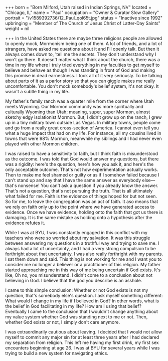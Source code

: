 +++
born = "Born Milford, Utah raised in Indian Springs, NV"
located = "Chicago, IL"
name = "Paul"
occupation = "Owner & Curator Slow Gallery"
portrait = "/v1589392736/12_Paul_qol65t.jpg"
status = "Inactive since 1992"
upbringing = "Member of The Church of Jesus Christ of Latter-Day Saints"
weight = nil

+++
In the United States there are maybe three religions people are allowed to openly mock, Mormonism being one of them. A lot of friends, and a lot of strangers, have asked me questions about it and I'll openly talk. But then it always comes down to, 'tell me the secrets. They don't understand why I won't go there. It doesn't matter what I think about the church, there was a time in my life where I truly tried everything in my faculties to get myself to believe and behave as though I was standing in front of God and making this promise in dead earnestness. I took all of it very seriously. To be talking about parts of it as a parlor story so that you can giggle makes me really uncomfortable. You don't mock somebody's belief system, it's not okay. It wasn't a subtle thing in my life..

My father's family ranch was a quarter mile from the corner where Utah meets Wyoming. Our Mormon community was more spiritually and culturally Wyoming than Utah; meaning, super, super Mormon, almost sketchy edgy isolationist Mormon. But, I didn't grow up on the ranch, I grew up in a tiny military town outside Las Vegas. In military towns, people come and go from a really great cross-section of America. I cannot even tell you what a huge impact that had on my life. For instance, all my cousins lived in towns that were 98% Mormon, meanwhile my siblings and I had never even played with other Mormon children.

I was raised to have a sensitivity to faith, but I think faith is misunderstood as the outcome. I was told that God would answer my questions, but there was a rigidity: here's the question, here's how you ask it, and here's the only acceptable outcome. That's not how experimentation actually works. Then to make me feel shamed or guilty or as if I somehow failed because I can't stand up and say that I have the same answer as everybody else—that's nonsense! You can't ask a question if you already know the answer. That's not a question, that's not pursuing the truth. That is all ultimately what failed for me. Faith is the evidence of things hoped for but not seen. So for me, to leave the congregation was an act of faith. It aso means that we rely on faith only up to the point where we have generated access to evidence. Once we have evidence, holding onto the faith that got us there is damaging. It is the same mistake as holding onto a hypothesis after the evidence refutes it.

While I was at BYU, I was constantly engaged in this conflict with my teachers who were so worried about my salvation. It was this struggle between answering my questions in a truthful way and trying to save me. I always had a lot of uncertainty, and I had a very strong compulsion to be forthright about that uncertainty. I was also really forthright with my parents. I sat them down and said. This thing is not working for me and I want you to consider me no longer a believer or a practitioner of this religion. My father started approaching me in this way of me being uncertain if God exists. It's like, Oh no, you misunderstand. I didn't come to a conclusion about not believing in God. I believe that the god you describe is an asshole.

I came to this simple conclusion: Whether or not God exists is not my question, that's somebody else's question. I ask myself something different: What would I change in my life if I believed in God? In other words, what is the belief in God facilitating in my life? How am I using that belief? Eventually I came to the conclusion that I wouldn't change anything about my value system whether God was standing next to me or not. Then, whether God exists or not, I simply don't care anymore.

I was extraordinarily cautious about leaving. I decided that I would not allow myself to commit any major sin for at least three years after I had declared my separation from religion. This left me having my first drink, my first sex encounters beginning at age 26. I was at BYU for several years while I was trying to build a new system for navigating ethics.